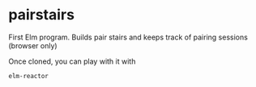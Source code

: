 pairstairs
==========

First Elm program. Builds pair stairs and keeps track of pairing sessions (browser only)

Once cloned, you can play with it with

    elm-reactor
